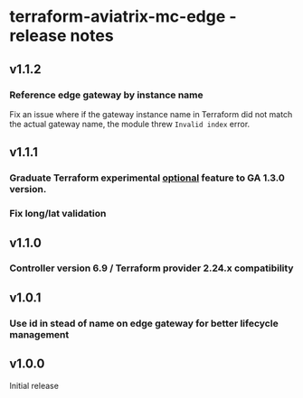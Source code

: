 # terraform-aviatrix-mc-edge - release notes

## v1.1.2

### Reference edge gateway by instance name
Fix an issue where if the gateway instance name in Terraform did not match the actual gateway name, the module threw `Invalid index` error.

## v1.1.1

### Graduate Terraform experimental [optional](https://www.terraform.io/language/expressions/type-constraints#optional-object-type-attributes) feature to GA 1.3.0 version.

### Fix long/lat validation

## v1.1.0

### Controller version 6.9 / Terraform provider 2.24.x compatibility

## v1.0.1

### Use id in stead of name on edge gateway for better lifecycle management

## v1.0.0
Initial release